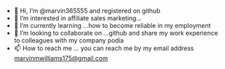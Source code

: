 - 👋 Hi, I’m @marvin365555 and registered on github
- 👀 I’m interested in affiliate sales marketing...
- 🌱 I’m currently learning ...how to become reliable in my employment 
- 💞️ I’m looking to collaborate on ...github and share my work experience to colleagues with my company podia 
- 📫 How to reach me ... you can reach me by my email address marvinmwilliams175@gmail.com

<!---
marvin365555/marvin365555 is a ✨ special ✨ repository because its `README.md` (this file) appears on your GitHub profile.
You can click the Preview link to take a look at your changes.
--->
